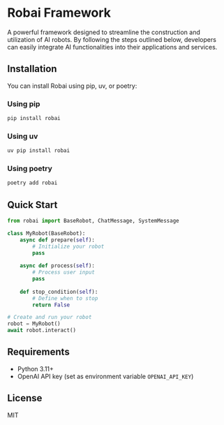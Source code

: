 # Robai Framework

A powerful framework designed to streamline the construction and utilization of AI robots. By following the steps outlined below, developers can easily integrate AI functionalities into their applications and services.

## Installation

You can install Robai using pip, uv, or poetry:

### Using pip

```bash
pip install robai
```

### Using uv

```bash
uv pip install robai
```

### Using poetry

```bash
poetry add robai
```

## Quick Start

```python
from robai import BaseRobot, ChatMessage, SystemMessage

class MyRobot(BaseRobot):
    async def prepare(self):
        # Initialize your robot
        pass
        
    async def process(self):
        # Process user input
        pass
        
    def stop_condition(self):
        # Define when to stop
        return False

# Create and run your robot
robot = MyRobot()
await robot.interact()
```

## Requirements

- Python 3.11+
- OpenAI API key (set as environment variable `OPENAI_API_KEY`)

## License

MIT

